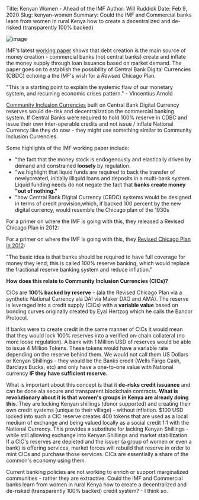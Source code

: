 Title: Kenyan Women - Ahead of the IMF
Author: Will Ruddick
Date: Feb 9, 2020
Slug: kenyan-women
Summary: Could the IMF and Commercial banks learn from women in rural Kenya
how to create a decentralized and de-risked (transparently 100%
backed)

![image](images/blog/kenyan-women1.webp)

IMF's latest [working
paper](http://www.imf.org/en/Publications/WP/Issues/2019/12/20/Money-Creation-in-Fiat-and-Digital-Currency-Systems-48843)
shows that debt creation is the main source of money creation -
commercial banks (not central banks) create and inflate the money supply
through loan issuance based on market demand. The paper goes on to
establish the possibility of Central Bank Digital Currencies (CBDC)
echoing a the IMF's wish for a _Revised_ Chicago Plan.

"This is a starting point to explain the systemic flaw of our monetary
system, and recurring economic crises pattern." - Vincentius Arnold

[Community Inclusion
Currencies](https://www.grassrootseconomics.org/whitepaper) built on
Central Bank Digital Currency reserves would de-risk and
decentralization the commercial banking system. If Central Banks were
required to hold 100% reserve in CDBC and issue their own inter-operable
credits and not issue / inflate National Currency like they do now -
they might use something similar to Community Inclusion Currencies.

Some highlights of the IMF working paper include:

- "the fact that the money stock is endogenously and elastically
  driven by demand and constrained **loosely** by regulation.
- "we highlight that liquid funds are required to back the transfer
  of newlycreated, initially illiquid loans and deposits in a
  multi-bank system. Liquid funding needs do not negate the fact that
  **banks create money "out of nothing."**
- "how Central Bank Digital Currency (CBDC) systems would be designed
  in terms of credit provision,which, if backed 100 percent by the new
  digital currency, would resemble the Chicago plan of the 1930s

For a primer on where the IMF is going with this, they released a
Revised Chicago Plan in 2012:

For a primer on where the IMF is going with this, they [Revised Chicago
Plan in 2012](http://en.wikipedia.org/wiki/The_Chicago_Plan_Revisited):

"The basic idea is that banks should be required to have full coverage
for money they lend; this is called 100% reserve banking, which would
replace the fractional reserve banking system and reduce inflation."

**How does this relate to Community Inclusion Currencies (CICs)?**

CICs are **100% backed by reserve** - (ala the Revised Chicago Plan via
a synthetic National Currency ala DAI via Maker DAO and AMA). The
reserve is leveraged into a credit supply (CICs) with a **variable
value** based on bonding curves originally created by Eyal Hertzog which
he calls the Bancor Protocol.

If banks were to create credit in the same manner of CICs it would mean
that they would lock 100% reserves into a verified on-chain collateral
(no more loose regulation). A bank with 1 Million USD of reserves would
be able to issue 4 Million Tokens. These tokens would have a variable
rate depending on the reserve behind them. We would not call them US
Dollars or Kenyan Shillings - they would be the Banks credit (Wells
Fargo Cash, Barclays Bucks, etc) and only have a one-to-one value with
National currency **IF they have sufficient reserve.**

What is important about this concept is that it **de-risks credit
issuance** and can be done ala secure and transparent blockchain
contracts. **What is revolutionary about it is that women's groups in
Kenya are already doing this**. They are locking Kenyan shillings (donor
supported) and creating their own credit systems (unique to their
village) - without inflation. $100 USD locked into such a CIC reserve
creates 400 tokens that are used as a local medium of exchange and being
valued locally as a social credit 1:1 with the National Currency. This
provides a substitute for lacking Kenyan Shillings - while still
allowing exchange into Kenyan Shillings and market stabilization. If a
CIC's reserves are depleted and the issuer (a group of women or even a
bank) is offering services, market forces will rebuild that reserve in
order to mint CICs and purchase those services. CICs are essentially a
share of the common's economy using them.

Current banking policies are not working to enrich or support
marginalized communities - rather they are extractive. Could the IMF and
Commercial banks learn from women in rural Kenya how to create a
decentralized and de-risked (transparently 100% backed) credit system? -
I think so.
